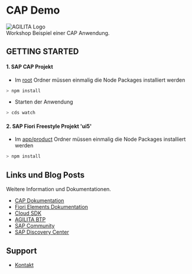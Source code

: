 # CAP Demo 

![AGILITA Logo](https://www.agilita.ch/wp-content/uploads/2021/01/AGILITA-logo-e1609922404797.png)<br/>
Workshop Beispiel einer CAP Anwendung.

## GETTING STARTED

#### 1. SAP CAP Projekt

- Im [root](../../tree/master) Ordner müssen einmalig die Node Packages installiert werden
```swift
> npm install
```
- Starten der Anwendung
```swift
> cds watch
``` 

#### 2. SAP Fiori Freestyle Projekt 'ui5'
- Im [app/product](./app/ui5) Ordner müssen einmalig die Node Packages installiert werden
```swift
> npm install
```


## Links und Blog Posts

Weitere Information und Dokumentationen.

- [CAP Dokumentation](https://cap.cloud.sap/docs/)
- [Fiori Elements Dokumentation](https://ui5.sap.com/#/topic/03265b0408e2432c9571d6b3feb6b1fd)
- [Cloud SDK](https://sap.github.io/cloud-sdk/)
- [AGILITA BTP](https://www.agilita.ch/produkte/sap-business-technology-platform/)
- [SAP Community](https://community.sap.com/)
- [SAP Discovery Center](https://discovery-center.cloud.sap/)

## Support

- [Kontakt](https://www.agilita.ch/kontakt/)